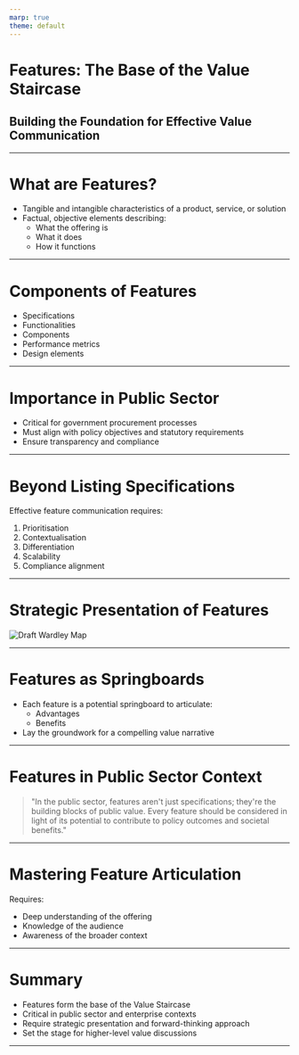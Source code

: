 ```yaml
---
marp: true
theme: default
---
```


# Features: The Base of the Value Staircase
## Building the Foundation for Effective Value Communication

---

# What are Features?

- Tangible and intangible characteristics of a product, service, or solution
- Factual, objective elements describing:
  - What the offering is
  - What it does
  - How it functions

---

# Components of Features

- Specifications
- Functionalities
- Components
- Performance metrics
- Design elements

---

# Importance in Public Sector

- Critical for government procurement processes
- Must align with policy objectives and statutory requirements
- Ensure transparency and compliance

---

# Beyond Listing Specifications

Effective feature communication requires:

1. Prioritisation
2. Contextualisation
3. Differentiation
4. Scalability
5. Compliance alignment

---

# Strategic Presentation of Features

![Draft Wardley Map](https://images.wardleymaps.ai/map_6f799294-c309-4029-826a-97958b77cffa.png)

---

# Features as Springboards

- Each feature is a potential springboard to articulate:
  - Advantages
  - Benefits
- Lay the groundwork for a compelling value narrative

---

# Features in Public Sector Context

> "In the public sector, features aren't just specifications; they're the building blocks of public value. Every feature should be considered in light of its potential to contribute to policy outcomes and societal benefits."

---

# Mastering Feature Articulation

Requires:
- Deep understanding of the offering
- Knowledge of the audience
- Awareness of the broader context

---

# Summary

- Features form the base of the Value Staircase
- Critical in public sector and enterprise contexts
- Require strategic presentation and forward-thinking approach
- Set the stage for higher-level value discussions

---